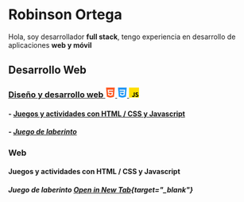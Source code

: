 # Robinson Ortega

Hola, soy desarrollador **full stack**, tengo experiencia en desarrollo de aplicaciones **web y móvil**

## Desarrollo Web

### [Diseño y desarrollo web ![html](/assets/icons/html-5.png) ![html](/assets/icons/css-3.png) ![html](/assets/icons/js.png)](#web)

#### - [Juegos y actividades con HTML / CSS y Javascript](#juegos)

##### - [Juego de laberinto](#labernto)

### Web

<a id="juegos"></a>

#### Juegos y actividades con HTML / CSS y Javascript

<a id="labernto"></a>

##### Juego de laberinto [Open in New Tab](https://www.example.com){target="\_blank"}
